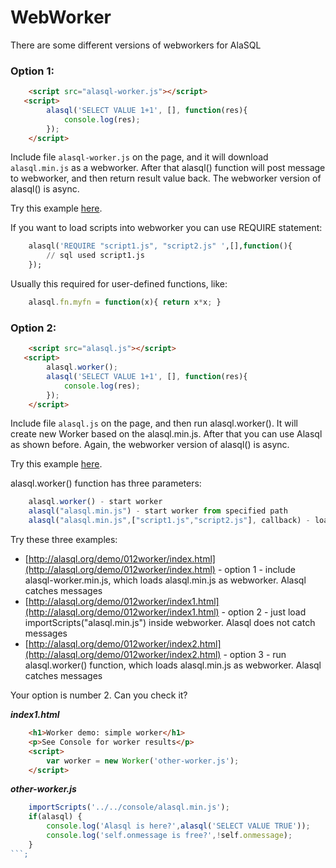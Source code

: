 # WebWorker

There are some different versions of webworkers for AlaSQL

### Option 1:
```html
    <script src="alasql-worker.js"></script>
   <script>
        alasql('SELECT VALUE 1+1', [], function(res){
            console.log(res);
        });
    </script>
```

Include file ```alasql-worker.js``` on the page, and it will download ```alasql.min.js``` as a webworker. After that alasql() function will post message to webworker, and then return result value back. The webworker version of alasql() is async.

Try this example [here](http://alasql.org/demo/012worker/).

If you want to load scripts into webworker you can use REQUIRE statement:
```sql
    alasql('REQUIRE "script1.js", "script2.js" ',[],function(){
        // sql used script1.js
    });
```
Usually this required for user-defined functions, like:

```js
    alasql.fn.myfn = function(x){ return x*x; }
```

### Option 2:
```html
    <script src="alasql.js"></script>
   <script>
        alasql.worker();
        alasql('SELECT VALUE 1+1', [], function(res){
            console.log(res);
        });
    </script>
```

Include file ```alasql.js``` on the page, and then run alasql.worker(). It will create new Worker based on the alasql.min.js. After that you can use Alasql as shown before. Again, the webworker version of alasql() is async.

Try this example [here](http://alasql.org/demo/012worker/index2.html).

alasql.worker() function has three parameters:
```js
    alasql.worker() - start worker
    alasql("alasql.min.js") - start worker from specified path
    alasql("alasql.min.js",["script1.js","script2.js"], callback) - load additional javascript files.
```

Try these three examples:
* [http://alasql.org/demo/012worker/index.html](http://alasql.org/demo/012worker/index.html) - option 1 - include alasql-worker.min.js, which loads alasql.min.js as webworker. Alasql catches messages
* [http://alasql.org/demo/012worker/index1.html](http://alasql.org/demo/012worker/index1.html) - option 2 - just load importScripts("alasql.min.js") inside webworker. Alasql does not catch messages
* [http://alasql.org/demo/012worker/index2.html](http://alasql.org/demo/012worker/index2.html) - option 3 - run alasql.worker() function, which loads alasql.min.js as webworker. Alasql catches messages

Your option is number 2. Can you check it?

***index1.html***
```html
    <h1>Worker demo: simple worker</h1>
    <p>See Console for worker results</p>
    <script>
        var worker = new Worker('other-worker.js');
    </script>
```
***other-worker.js***
```js
    importScripts('../../console/alasql.min.js');
    if(alasql) {
        console.log('Alasql is here?',alasql('SELECT VALUE TRUE'));
        console.log('self.onmessage is free?',!self.onmessage);
    }
```;

